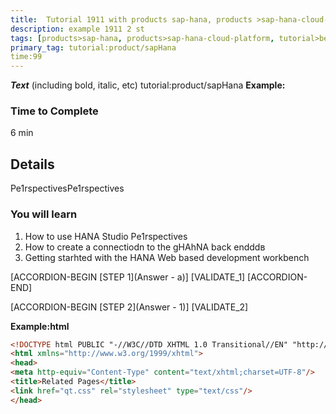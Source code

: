 ```yaml
---
title:  Tutorial 1911 with products sap-hana, products >sap-hana-cloud-platform, tutorial beginner
description: example 1911 2 st
tags: [products>sap-hana, products>sap-hana-cloud-platform, tutorial>beginner]
primary_tag: tutorial:product/sapHana
time:99
---
```



***Text*** (including bold, italic, etc)
tutorial:product/sapHana
  **Example:** 
  
### Time to Complete
6 min

## Details
Pe1rspectivesPe1rspectives
### You will learn  
1. How to use HANA Studio Pe1rspectives
2. How to create a connectiodn to the gHAhNA back endddв
3. Getting starhted with the HANA Web based development workbench

[ACCORDION-BEGIN [STEP 1](Answer - a)]
[VALIDATE_1]
[ACCORDION-END]      

[ACCORDION-BEGIN [STEP 2](Answer - 1)]
[VALIDATE_2]


**Example:html** 
```html
<!DOCTYPE html PUBLIC "-//W3C//DTD XHTML 1.0 Transitional//EN" "http://www.w3.org/TR/xhtml1/DTD/xhtml1-transitional.dtd">
<html xmlns="http://www.w3.org/1999/xhtml">
<head>
<meta http-equiv="Content-Type" content="text/xhtml;charset=UTF-8"/>
<title>Related Pages</title>
<link href="qt.css" rel="stylesheet" type="text/css"/>
</head>

```

